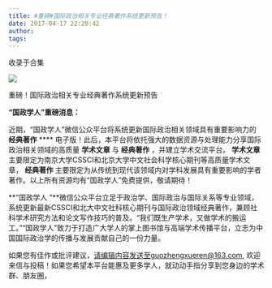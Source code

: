 ```yaml
---
title: #重磅#国际政治相关专业经典著作系统更新预告！
date: 2017-04-17 22:20:42
author: 
tags: 
---
```



收录于合集

![](/images/4381/2.png)

重磅！国际政治相关专业经典著作系统更新预告

  

 **“国政学人”重磅消息：**

  

近期，“国政学人”微信公众平台将系统更新国际政治相关领域具有重要影响力的 **经典著作** ****
电子版！此后，本平台将依托强大的数据资源与处理能力分享国际政治相关领域的高质量 **学术文章** 与 **经典著作** ，并建立学术交流平台。
**学术文章** 主要限定为南京大学CSSCI和北京大学中文社会科学核心期刊等高质量学术文章， **经典著作**
主要限定为从传统到现代该领域内对学科发展具有重要影响的学者著作。以上所有资源均有“国政学人”免费提供，敬请期待！

  

**“国政学人
”**微信公众平台立足于政治学、国际政治与国际关系等专业领域，系统更新最新CSSCI和北大中文社科核心期刊与国际政治领域经典著作，兼顾社科学术研究方法和论文写作技巧的普及。“我们既生产学术，又做学术的搬运工。”“国政学人”致力于打造广大学人的掌上图书馆与高端学术传播平台，立志为中国国际政治学的传播与发展贡献自己的一份力量。

如果您有佳作或批评建议，请编辑内容发送至guozhengxueren@163.com,
欢迎来信与投稿！如果您希望本平台能惠及更多学人，就动动手指分享到您身边的学术群、朋友圈，